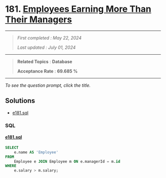 # 181. [Employees Earning More Than Their Managers](<https://leetcode.com/problems/employees-earning-more-than-their-managers>)

------

> *First completed : May 22, 2024*
>
> *Last updated : July 01, 2024*


------

> **Related Topics** : **Database**
>
> **Acceptance Rate** : **69.685 %**


------

*To see the question prompt, click the title.*

## Solutions

- [e181.sql](<../my-submissions/e181.sql>)
### SQL
#### [e181.sql](<../my-submissions/e181.sql>)
```SQL
SELECT 
    e.name AS 'Employee'
FROM
    Employee e JOIN Employee m ON e.managerId = m.id
WHERE
    e.salary > m.salary;
```

